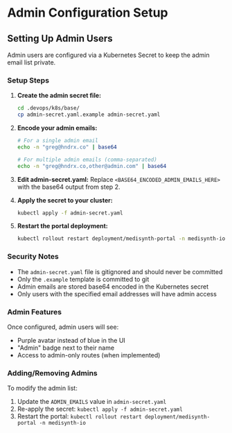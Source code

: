 # Admin Configuration Setup

## Setting Up Admin Users

Admin users are configured via a Kubernetes Secret to keep the admin email list private.

### Setup Steps

1. **Create the admin secret file:**
   ```bash
   cd .devops/k8s/base/
   cp admin-secret.yaml.example admin-secret.yaml
   ```

2. **Encode your admin emails:**
   ```bash
   # For a single admin email
   echo -n "greg@hndrx.co" | base64
   
   # For multiple admin emails (comma-separated)
   echo -n "greg@hndrx.co,other@admin.com" | base64
   ```

3. **Edit admin-secret.yaml:**
   Replace `<BASE64_ENCODED_ADMIN_EMAILS_HERE>` with the base64 output from step 2.

4. **Apply the secret to your cluster:**
   ```bash
   kubectl apply -f admin-secret.yaml
   ```

5. **Restart the portal deployment:**
   ```bash
   kubectl rollout restart deployment/medisynth-portal -n medisynth-io
   ```

### Security Notes

- The `admin-secret.yaml` file is gitignored and should never be committed
- Only the `.example` template is committed to git
- Admin emails are stored base64 encoded in the Kubernetes secret
- Only users with the specified email addresses will have admin access

### Admin Features

Once configured, admin users will see:
- Purple avatar instead of blue in the UI
- "Admin" badge next to their name
- Access to admin-only routes (when implemented)

### Adding/Removing Admins

To modify the admin list:
1. Update the `ADMIN_EMAILS` value in `admin-secret.yaml`
2. Re-apply the secret: `kubectl apply -f admin-secret.yaml`
3. Restart the portal: `kubectl rollout restart deployment/medisynth-portal -n medisynth-io` 